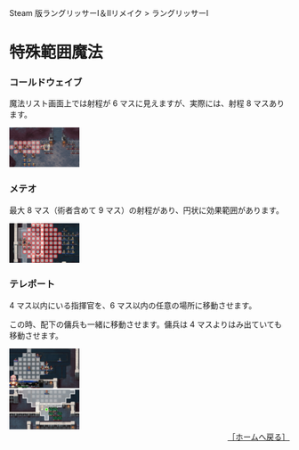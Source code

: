 Steam 版ラングリッサーⅠ＆Ⅱリメイク > ラングリッサーⅠ

# 特殊範囲魔法

### コールドウェイブ

魔法リスト画面上では射程が 6 マスに見えますが、実際には、射程 8 マスあります。
<div>
  <img src="../images/SpecialMagics/ColdWave.jpg" width="25%">
</div>

### メテオ

最大 8 マス（術者含めて 9 マス）の射程があり、円状に効果範囲があります。
<div>
  <img src="../images/SpecialMagics/Meteor.jpg" width="25%">
</div>

### テレポート

4 マス以内にいる指揮官を、6 マス以内の任意の場所に移動させます。

この時、配下の傭兵も一緒に移動させます。傭兵は 4 マスよりはみ出ていても移動させます。
<div>
  <img src="../images/SpecialMagics/Teleport.jpg" width="25%">
</div>

<div>
  <img src="../images/SpecialMagics/Teleport2.jpg" width="25%">
</div>

<div align="right">
  <a href="../README.md">［ホームへ戻る］</a>
</div>
